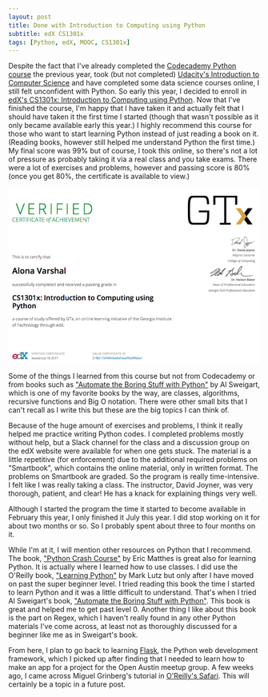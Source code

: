 ```yaml
---
layout: post
title: Done with Introduction to Computing using Python
subtitle: edX CS1301x
tags: [Python, edX, MOOC, CS1301x]
---
```


Despite the fact that I've already completed the [Codecademy Python course](https://www.codecademy.com/learn/python) the previous year, took (but not completed) [Udacity's Introduction to Computer Science](https://www.udacity.com/course/intro-to-computer-science--cs101) and have completed some data science courses online, I still felt unconfident with Python. So early this year, I decided to enroll in [edX's CS1301x: Introduction to Computing using Python](https://www.edx.org/course/introduction-computing-using-python-gtx-cs1301x). Now that I've finished the course, I'm happy that I have taken it and actually felt that I should have taken it the first time I started (though that wasn't possible as it only became available early this year.) I highly recommend this course for those who want to start learning Python instead of just reading a book on it. (Reading books, however still helped me understand Python the first time.) My final score was 99% but of course, I took this online, so there's not a lot of pressure as probably taking it via a real class and you take exams. There were a lot of exercises and problems, however and passing score is 80% (once you get 80%, the certificate is available to view.)

[![](/img/cs1301x.png)](https://courses.edx.org/certificates/21f82172f49f43de9d7eacf95df9b5a1)

Some of the things I learned from this course but not from Codecademy or from books such as ["Automate the Boring Stuff with Python"](https://automatetheboringstuff.com/) by Al Sweigart, which is one of my favorite books by the way, are classes, algorithms, recursive functions and Big O notation. There were other small bits that I can't recall as I write this but these are the big topics I can think of. 

Because of the huge amount of exercises and problems, I think it really helped me practice writing Python codes. I completed problems mostly without help, but a Slack channel for the class and a discussion group on the edX website were available for when one gets stuck. The material is a little repetitive (for enforcement) due to the additional required problems on "Smartbook", which contains the online material, only in written format. The problems on Smartbook are graded. So the program is really time-intensive. I felt like I was really taking a class. The instructor, David Joyner, was very thorough, patient, and clear! He has a knack for explaining things very well.

Although I started the program the time it started to become available in February this year, I only finished it July this year. I did stop working on it for about two months or so. So I probably spent about three to four months on it.

While I'm at it, I will mention other resources on Python that I recommend. The book, ["Python Crash Course"](https://www.nostarch.com/pythoncrashcourse) by Eric Matthes is great also for learning Python. It is actually where I learned how to use classes. I did use the O'Reilly book, ["Learning Python"](https://www.safaribooksonline.com/library/view/learning-python-3rd/9780596513986/) by Mark Lutz but only after I have moved on past the super beginner level. I tried reading this book the time I started to learn Python and it was a little difficult to understand. That's when I tried Al Sweigart's book, ["Automate the Boring Stuff with Python"](https://automatetheboringstuff.com/). This book is great and helped me to get past level 0. Another thing I like about this book is the part on Regex, which I haven't really found in any other Python materials I've come across, at least not as thoroughly discussed for a beginner like me as in Sweigart's book.

From here, I plan to go back to learning [Flask](http://flask.pocoo.org/), the Python web development framework, which I picked up after finding that I needed to learn how to make an app for a project for the Open Austin meetup group. A few weeks ago, I came across Miguel Grinberg's tutorial in [O'Reilly's Safari](https://www.safaribooksonline.com/library/view/learning-path-introduction/9781491958018/). This will certainly be a topic in a future post.